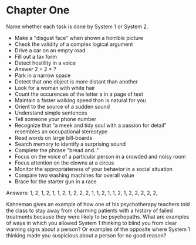 # Chapter One

Name whether each task is done by System 1 or System 2.

* Make a "disgust face" when shown a horrible picture
* Check the validity of a complex logical argument
* Drive a car on an empty road
* Fill out a tax form
* Detect hostility in a voice
* Answer 2 + 2 = ?
* Park in a narrow space
* Detect that one object is more distant than another
* Look for a woman with white hair
* Count the occurences of the letter a in a page of text
* Maintain a faster walking speed than is natural for you
* Orient to the source of a sudden sound
* Understand simple sentences
* Tell someone your phone number
* Recognize that "a meek and tidy soul with a passion for detail" resembles an
  occupational stereotype
* Read words on large bill-boards
* Search memory to identify a surprising sound
* Complete the phrase "bread and.."
* Focus on the voice of a particular person in a crowded and noisy room
* Focus attention on the clowns at a circus
* Monitor the appropriateness of your behavior in a social situation
* Compare two washing machines for overall value
* Brace for the starter gun in a race

Answers: 1, 2, 1, 2, 1, 1, 2, 1, 2, 2, 2, 1, 1, 2, 1, 1, 2, 1, 2, 2, 2, 2, 2,

Kahneman gives an example of how one of his psychotherapy teachers told the
class to stay away from charming patients with a history of failed treatments
because they were likely to be psychopaths.  What are examples of ways in which
you allowed System 1 thinking to blind you from clear warning signs about a
person?  Or examples of the opposite where System 1 thinking made you
suspicious about a person for no good reason?
